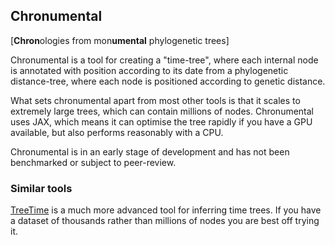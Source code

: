## Chronumental
[**Chron**&#8203;ologies from mon&#8203;**umental** phylogenetic trees]

Chronumental is a tool for creating a "time-tree", where each internal node is annotated with position according to its date from a phylogenetic distance-tree, where each node is positioned according to genetic distance.

What sets chronumental apart from most other tools is that it scales to extremely large trees, which can contain millions of nodes. Chronumental uses JAX, which means it can optimise the tree rapidly if you have a GPU available, but also performs reasonably with a CPU.

Chronumental is in an early stage of development and has not been benchmarked or subject to peer-review.

### Similar tools
[TreeTime](https://github.com/neherlab/treetime) is a much more advanced tool for inferring time trees. If you have a dataset of thousands rather than millions of nodes you are best off trying it.
